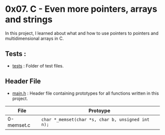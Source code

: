 # 0x07. C - Even more pointers, arrays and strings

In this project, I learned about what and how to use pointers to pointers and multidimensional arrays in C.

## Tests :
+ [tests](https://github.com/BigGtpoint/alx-low_level_programming/tree/main/0x07-pointers_arrays_strings/tests) : Folder of test files.

## Header File
+ [main.h](https://github.com/BigGtpoint/alx-low_level_programming/tree/main/0x07-pointers_arrays_strings/main.h) : Header file containing prototypes for all functions written in this project.

| File         | Protoype |
| ------------ | -------- |
| 0-memset.c | `char *_memset(char *s, char b, unsigned int n);` |
